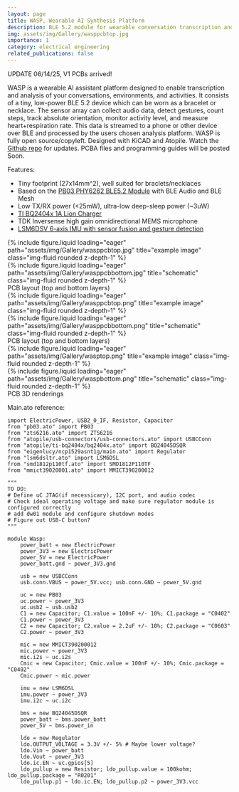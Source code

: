 ```yaml
---
layout: page
title: WASP, Wearable AI Synthesis Platform
description: BLE 5.2 module for wearable conversation transcription and analysis
img: assets/img/Gallery/wasppcbtop.jpg
importance: 1
category: electrical engineering
related_publications: false
---
```


UPDATE 06/14/25, V1 PCBs arrived!

WASP is a wearable AI assistant platform designed to enable transcription and analysis of your conversations, environments, and activities. It consists of a tiny, low-power BLE 5.2 device which can be worn as a bracelet or necklace. The sensor array can collect audio data, detect gestures, count steps, track absolute orientation, monitor activity level, and measure heart+respiration rate. This data is streamed to a phone or other device over BLE and processed by the users chosen analysis platform. WASP is fully open source/copyleft. Designed with KiCAD and Atopile. Watch the <a href="https://github.com/eigenlucy/wasp">Github repo</a> for updates. PCBA files and programming guides will be posted Soon.

Features:
<ul>
    <li>Tiny footprint (27x14mm^2), well suited for braclets/necklaces</li>
    <li>Based on the <a href="https://www.digikey.com/en/products/detail/ai-thinker/PB-03/16688850">PB03 PHY6262 BLE5.2 Module</a> with BLE Audio and BLE Mesh</li>
    <li>Low TX/RX power (<25mW), ultra-low deep-sleep power (~3uW)</li>
    <li><a href="https://www.ti.com/lit/ds/symlink/bq24040.pdf?ts=1748290055470">TI BQ2404x 1A Lion Charger</a></li>
    <li>TDK Inversense high gain omnidirectional MEMS microphone</li>
    <li><a href="https://www.st.com/en/mems-and-sensors/lsm6dsv.html">LSM6DSV 6-axis IMU with sensor fusion and gesture detection</a></li>
</ul>
<div class="row">
    <div class="col-sm mt-2 mt-md-0">
        {% include figure.liquid loading="eager" path="assets/img/Gallery/wasppcbtop.jpg" title="example image" class="img-fluid rounded z-depth-1" %}
    </div>
    <div class="col-sm mt-2 mt-md-0">
        {% include figure.liquid loading="eager" path="assets/img/Gallery/wasppcbbottom.jpg" title="schematic" class="img-fluid rounded z-depth-1" %}
    </div>
</div>
<div class="caption">
    PCB layout (top and bottom layers)
</div>
<div class="row">
    <div class="col-sm mt-2 mt-md-0">
        {% include figure.liquid loading="eager" path="assets/img/Gallery/wasppcbtop.png" title="example image" class="img-fluid rounded z-depth-1" %}
    </div>
    <div class="col-sm mt-2 mt-md-0">
        {% include figure.liquid loading="eager" path="assets/img/Gallery/wasppcbbottom.png" title="schematic" class="img-fluid rounded z-depth-1" %}
    </div>
</div>
<div class="caption">
    PCB layout (top and bottom layers)
</div>
<div class="row">
    <div class="col-sm mt-2 mt-md-0">
        {% include figure.liquid loading="eager" path="assets/img/Gallery/wasptop.png" title="example image" class="img-fluid rounded z-depth-1" %}
    </div>
    <div class="col-sm mt-2 mt-md-0">
        {% include figure.liquid loading="eager" path="assets/img/Gallery/waspbottom.png" title="schematic" class="img-fluid rounded z-depth-1" %}
    </div>
</div>
<div class="caption">
    PCB 3D renderings
</div>

Main.ato reference:
```
import ElectricPower, USB2_0_IF, Resistor, Capacitor
from "pb03.ato" import PB03
from "zts6216.ato" import ZTS6216
from "atopile/usb-connectors/usb-connectors.ato" import USBCConn
from "atopile/ti-bq2404x/bq2404x.ato" import BQ24045DSQR
from "eigenlucy/ncp1529asnt1g/main.ato" import Regulator
from "lsm6dsltr.ato" import LSM6DSL
from "smd1812p110tf.ato" import SMD1812P110TF
from "mmict39020001.ato" import MMICT390200012

"""
TO DO:
# Define uC JTAG(if necessicary), I2C port, and audio codec
# Check ideal operating voltage and make sure regulator module is configured correctly
# add dw01 module and configure shutdown modes
# Figure out USB-C button?
"""

module Wasp:
    power_batt = new ElectricPower
    power_3V3 = new ElectricPower
    power_5V = new ElectricPower
    power_batt.gnd ~ power_3V3.gnd

    usb = new USBCConn
    usb.conn.VBUS ~ power_5V.vcc; usb.conn.GND ~ power_5V.gnd

    uc = new PB03
    uc.power ~ power_3V3
    uc.usb2 ~ usb.usb2
    C1 = new Capacitor; C1.value = 100nF +/- 10%; C1.package = "C0402"
    C1.power ~ power_3V3
    C2 = new Capacitor; C2.value = 2.2uF +/- 10%; C2.package = "C0603"
    C2.power ~ power_3V3

    mic = new MMICT390200012
    mic.power ~ power_3V3
    mic.i2s ~ uc.i2s
    Cmic = new Capacitor; Cmic.value = 100nF +/- 10%; Cmic.package = "C0402"
    Cmic.power ~ mic.power

    imu = new LSM6DSL
    imu.power ~ power_3V3
    imu.i2c ~ uc.i2c

    bms = new BQ24045DSQR
    power_batt ~ bms.power_batt
    power_5V ~ bms.power_in

    ldo = new Regulator
    ldo.OUTPUT_VOLTAGE = 3.3V +/- 5% # Maybe lower voltage?
    ldo.Vin ~ power_batt
    ldo.Vout ~ power_3V3
    ldo.ic.EN ~ uc.gpios[5]
    ldo_pullup = new Resistor; ldo_pullup.value = 100kohm; ldo_pullup.package = "R0201"
    ldo_pullup.p1 ~ ldo.ic.EN; ldo_pullup.p2 ~ power_3V3.vcc
```
